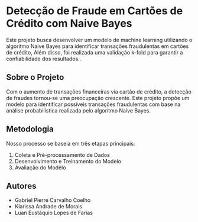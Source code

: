 # Detecção de Fraude em Cartões de Crédito com Naive Bayes

Este projeto busca desenvolver um modelo de machine learning utilizando o algoritmo Naive Bayes para identificar transações fraudulentas em cartões de crédito, Além disso, foi realizada uma validação k-fold para garantir a confiabilidade dos resultados..

## Sobre o Projeto
Com o aumento de transações financeiras via cartão de crédito, a detecção de fraudes tornou-se uma preocupação crescente. Este projeto propõe um modelo para identificar possíveis transações fraudulentas com base na análise probabilística realizada pelo algoritmo Naive Bayes.

## Metodologia
Nosso processo se baseia em três etapas principais:
1. Coleta e Pré-processamento de Dados
2. Desenvolvimento e Treinamento do Modelo
3. Avaliação do Modelo

## Autores
- Gabriel Pierre Carvalho Coelho
- Klarissa Andrade de Morais
- Luan Eustáquio Lopes de Farias
